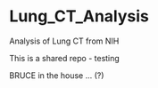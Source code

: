 # Lung_CT_Analysis
Analysis of Lung CT from NIH

This is a shared repo - testing

BRUCE in the house ... (?)
